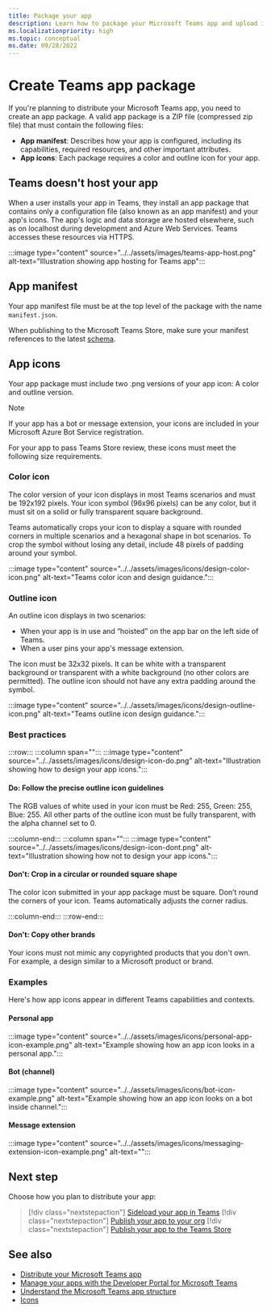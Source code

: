 ```yaml
---
title: Package your app
description: Learn how to package your Microsoft Teams app and upload it to Teams. Create app package, enable custom uploading, ensure your app is running and accessible using HTTPs.
ms.localizationpriority: high
ms.topic: conceptual
ms.date: 09/28/2022
---
```


# Create Teams app package

If you're planning to distribute your  Microsoft Teams app, you need to create an app package. A valid app package is a ZIP file (compressed zip file) that must contain the following files:

* **App manifest**: Describes how your app is configured, including its capabilities, required resources, and other important attributes.
* **App icons**: Each package requires a color and outline icon for your app.

## Teams doesn't host your app

When a user installs your app in Teams, they install an app package that contains only a configuration file (also known as an app manifest) and your app's icons. The app's logic and data storage are hosted elsewhere, such as on localhost during development and Azure Web Services. Teams accesses these resources via HTTPS.

:::image type="content" source="../../assets/images/teams-app-host.png" alt-text="Illustration showing app hosting for Teams app":::

## App manifest

Your app manifest file must be at the top level of the package with the name `manifest.json`.

When publishing to the Microsoft Teams Store, make sure your manifest references to the latest [schema](~/resources/schema/manifest-schema.md).

## App icons

Your app package must include two .png versions of your app icon: A color and outline version.

> [!Note]
> If your app has a bot or message extension, your icons are included in your Microsoft Azure Bot Service registration.

For your app to pass Teams Store review, these icons must meet the following size requirements.

### Color icon

The color version of your icon displays in most Teams scenarios and must be 192x192 pixels. Your icon symbol (96x96 pixels) can be any color, but it must sit on a solid or fully transparent square background.

Teams automatically crops your icon to display a square with rounded corners in multiple scenarios and a hexagonal shape in bot scenarios. To crop the symbol without losing any detail, include 48 pixels of padding around your symbol.

:::image type="content" source="../../assets/images/icons/design-color-icon.png" alt-text="Teams color icon and design guidance.":::

### Outline icon

An outline icon displays in two scenarios:

* When your app is in use and “hoisted” on the app bar on the left side of Teams.
* When a user pins your app's message extension.

The icon must be 32x32 pixels. It can be white with a transparent background or transparent with a white background (no other colors are permitted). The outline icon should not have any extra padding around the symbol.

:::image type="content" source="../../assets/images/icons/design-outline-icon.png" alt-text="Teams outline icon design guidance.":::

### Best practices

:::row:::
   :::column span="":::
:::image type="content" source="../../assets/images/icons/design-icon-do.png" alt-text="Illustration showing how to design your app icons.":::

#### Do: Follow the precise outline icon guidelines

The RGB values of white used in your icon must be Red: 255, Green: 255, Blue: 255. All other parts of the outline icon must be fully transparent, with the alpha channel set to 0.

   :::column-end:::
   :::column span="":::
:::image type="content" source="../../assets/images/icons/design-icon-dont.png" alt-text="Illustration showing how not to design your app icons.":::

#### Don't: Crop in a circular or rounded square shape

The color icon submitted in your app package must be square. Don’t round the corners of your icon. Teams automatically adjusts the corner radius.

   :::column-end:::
:::row-end:::

#### Don't: Copy other brands

Your icons must not mimic any copyrighted products that you don't own. For example, a design similar to a Microsoft product or brand.

### Examples

Here's how app icons appear in different Teams capabilities and contexts.

#### Personal app

:::image type="content" source="../../assets/images/icons/personal-app-icon-example.png" alt-text="Example showing how an app icon looks in a personal app.":::

#### Bot (channel)

:::image type="content" source="../../assets/images/icons/bot-icon-example.png" alt-text="Example showing how an app icon looks on a bot inside channel.":::

#### Message extension

:::image type="content" source="../../assets/images/icons/messaging-extension-icon-example.png" alt-text="<alt text>":::

## Next step

Choose how you plan to distribute your app:

> [!div class="nextstepaction"]
> [Sideload your app in Teams](~/concepts/deploy-and-publish/apps-upload.md)
> [!div class="nextstepaction"]
> [Publish your app to your org](/microsoftteams/tenant-apps-catalog-teams?toc=/microsoftteams/platform/toc.json&bc=/microsoftteams/breadcrumb/toc.json)
> [!div class="nextstepaction"]
> [Publish your app to the Teams Store](~/concepts/deploy-and-publish/appsource/publish.md)

## See also

* [Distribute your Microsoft Teams app](../deploy-and-publish/apps-publish-overview.md)
* [Manage your apps with the Developer Portal for Microsoft Teams](~/concepts/build-and-test/teams-developer-portal.md)
* [Understand the Microsoft Teams app structure](../design/app-structure.md)
* [Icons](../design/design-teams-app-fundamentals.md#icons)
